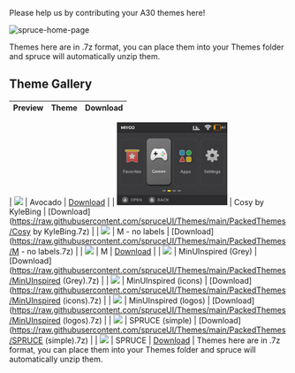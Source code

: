 Please help us by contributing your A30 themes here!

![spruce-home-page](https://github.com/user-attachments/assets/b9f90d8b-0f6f-4d3b-a129-e3d83fbcd41e)


Themes here are in .7z format, you can place them into your Themes folder and spruce will automatically unzip them. 

## Theme Gallery

| Preview | Theme | Download |
|---------|--------|----------|

| <img src="https://raw.githubusercontent.com/spruceUI/Themes/main/Avocado//preview.png" width="200"> | Avocado | [Download](https://raw.githubusercontent.com/spruceUI/Themes/main/PackedThemes/Avocado.7z) |
| <img src="https://raw.githubusercontent.com/spruceUI/Themes/main/Cosy by KyleBing//preview.png" width="200"> | Cosy by KyleBing | [Download](https://raw.githubusercontent.com/spruceUI/Themes/main/PackedThemes/Cosy by KyleBing.7z) |
| <img src="https://raw.githubusercontent.com/spruceUI/Themes/main/M - no labels//preview.png" width="200"> | M - no labels | [Download](https://raw.githubusercontent.com/spruceUI/Themes/main/PackedThemes/M - no labels.7z) |
| <img src="https://raw.githubusercontent.com/spruceUI/Themes/main/M//preview.png" width="200"> | M | [Download](https://raw.githubusercontent.com/spruceUI/Themes/main/PackedThemes/M.7z) |
| <img src="https://raw.githubusercontent.com/spruceUI/Themes/main/MinUInspired (Grey)//preview.png" width="200"> | MinUInspired (Grey) | [Download](https://raw.githubusercontent.com/spruceUI/Themes/main/PackedThemes/MinUInspired (Grey).7z) |
| <img src="https://raw.githubusercontent.com/spruceUI/Themes/main/MinUInspired (icons)//preview.png" width="200"> | MinUInspired (icons) | [Download](https://raw.githubusercontent.com/spruceUI/Themes/main/PackedThemes/MinUInspired (icons).7z) |
| <img src="https://raw.githubusercontent.com/spruceUI/Themes/main/MinUInspired (logos)//preview.png" width="200"> | MinUInspired (logos) | [Download](https://raw.githubusercontent.com/spruceUI/Themes/main/PackedThemes/MinUInspired (logos).7z) |
| <img src="https://raw.githubusercontent.com/spruceUI/Themes/main/SPRUCE (simple)//preview.png" width="200"> | SPRUCE (simple) | [Download](https://raw.githubusercontent.com/spruceUI/Themes/main/PackedThemes/SPRUCE (simple).7z) |
| <img src="https://raw.githubusercontent.com/spruceUI/Themes/main/SPRUCE//preview.png" width="200"> | SPRUCE | [Download](https://raw.githubusercontent.com/spruceUI/Themes/main/PackedThemes/SPRUCE.7z) |
Themes here are in .7z format, you can place them into your Themes folder and spruce will automatically unzip them. 

